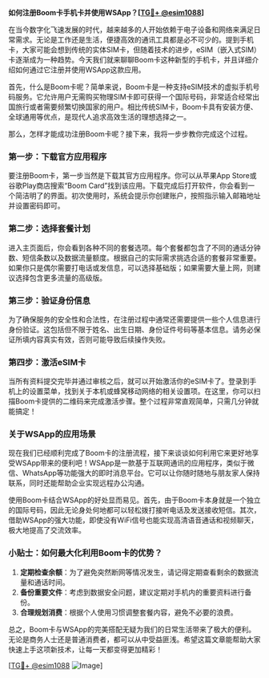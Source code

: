 **如何注册Boom卡手机卡并使用WSApp？[[TG💪+ @esim1088](https://t.me/s/esim1088)]**

在当今数字化飞速发展的时代，越来越多的人开始依赖于电子设备和网络来满足日常需求。无论是工作还是生活，便捷高效的通讯工具都是必不可少的。提到手机卡，大家可能会想到传统的实体SIM卡，但随着技术的进步，eSIM（嵌入式SIM）卡逐渐成为一种趋势。今天我们就来聊聊Boom卡这种新型的手机卡，并且详细介绍如何通过它注册并使用WSApp这款应用。

首先，什么是Boom卡呢？简单来说，Boom卡是一种支持eSIM技术的虚拟手机号码服务。它允许用户无需购买物理SIM卡即可获得一个国际号码，非常适合经常出国旅行或者需要频繁切换国家的用户。相比传统SIM卡，Boom卡具有安装方便、全球通用等优点，是现代人追求高效生活的理想选择之一。

那么，怎样才能成功注册Boom卡呢？接下来，我将一步步教你完成这个过程。

### 第一步：下载官方应用程序

要注册Boom卡，第一步当然是下载其官方应用程序。你可以从苹果App Store或谷歌Play商店搜索“Boom Card”找到该应用。下载完成后打开软件，你会看到一个简洁明了的界面。初次使用时，系统会提示你创建账户，按照指示输入邮箱地址并设置密码即可。

### 第二步：选择套餐计划

进入主页面后，你会看到各种不同的套餐选项。每个套餐都包含了不同的通话分钟数、短信条数以及数据流量额度。根据自己的实际需求挑选合适的套餐非常重要。如果你只是偶尔需要打电话或发信息，可以选择基础版；如果需要大量上网，则建议选择包含更多流量的高级版。

### 第三步：验证身份信息

为了确保服务的安全性和合法性，在注册过程中通常还需要提供一些个人信息进行身份验证。这包括但不限于姓名、出生日期、身份证件号码等基本信息。请务必保证所填内容真实有效，否则可能导致后续操作失败。

### 第四步：激活eSIM卡

当所有资料提交完毕并通过审核之后，就可以开始激活你的eSIM卡了。登录到手机上的设置菜单，找到关于本机或蜂窝移动网络的相关设置项。在这里，你可以扫描Boom卡提供的二维码来完成激活步骤。整个过程非常直观简单，只需几分钟就能搞定！

### 关于WSApp的应用场景

现在我们已经顺利完成了Boom卡的注册流程，接下来谈谈如何利用它来更好地享受WSApp带来的便利吧！WSApp是一款基于互联网通讯的应用程序，类似于微信、WhatsApp等功能强大的即时消息平台。它可以让你随时随地与朋友家人保持联系，同时还能帮助企业实现远程办公沟通。

使用Boom卡结合WSApp的好处显而易见。首先，由于Boom卡本身就是一个独立的国际号码，因此无论身处何地都可以轻松拨打接听电话及发送接收短信。其次，借助WSApp的强大功能，即使没有WiFi信号也能实现高清语音通话和视频聊天，极大地提高了交流效率。

### 小贴士：如何最大化利用Boom卡的优势？

1. **定期检查余额**：为了避免突然断网等情况发生，请记得定期查看剩余的数据流量和通话时间。
2. **备份重要文件**：考虑到数据安全问题，建议定期对手机内的重要资料进行备份。
3. **合理规划消费**：根据个人使用习惯调整套餐内容，避免不必要的浪费。

总之，Boom卡与WSApp的完美搭配无疑为我们的日常生活带来了极大的便利。无论是商务人士还是普通消费者，都可以从中受益匪浅。希望这篇文章能帮助大家快速上手这项新技术，让每一天都变得更加精彩！

[[TG💪+ @esim1088](https://t.me/s/esim1088) ![Image](https://i.postimg.cc/4NQfJmqS/Snipaste-2025-05-13-00-14-12.png)]
